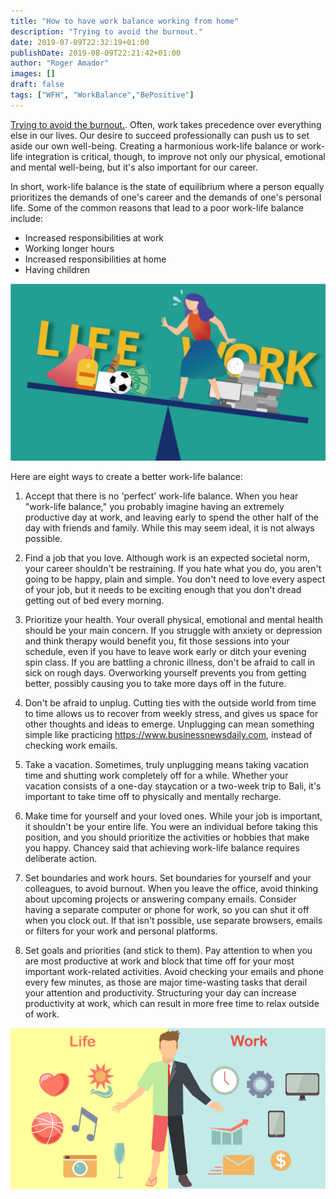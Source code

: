 ```yaml
---
title: "How to have work balance working from home"
description: "Trying to avoid the burnout."
date: 2019-07-09T22:32:19+01:00
publishDate: 2019-08-09T22:21:42+01:00
author: "Roger Amador"
images: []
draft: false
tags: ["WFH", "WorkBalance","BePositive"]
---
```


[Trying to avoid the burnout.](#). Often, work takes precedence over everything else in our lives. Our desire to succeed professionally can push us to set aside our own well-being. Creating a harmonious work-life balance or work-life integration is critical, though, to improve not only our physical, emotional and mental well-being, but it's also important for our career.

In short, work-life balance is the state of equilibrium where a person equally prioritizes the demands of one's career and the demands of one's personal life. Some of the common reasons that lead to a poor work-life balance include:

- Increased responsibilities at work
- Working longer hours
- Increased responsibilities at home
- Having children

![work-balance.](./images/work-balance.jpg)

Here are eight ways to create a better work-life balance:
1. Accept that there is no 'perfect' work-life balance.
When you hear "work-life balance," you probably imagine having an extremely productive day at work, and leaving early to spend the other half of the day with friends and family. While this may seem ideal, it is not always possible. 

2. Find a job that you love.
Although work is an expected societal norm, your career shouldn't be restraining. If you hate what you do, you aren't going to be happy, plain and simple. You don't need to love every aspect of your job, but it needs to be exciting enough that you don't dread getting out of bed every morning. 

3. Prioritize your health.
Your overall physical, emotional and mental health should be your main concern. If you struggle with anxiety or depression and think therapy would benefit you, fit those sessions into your schedule, even if you have to leave work early or ditch your evening spin class. If you are battling a chronic illness, don't be afraid to call in sick on rough days. Overworking yourself prevents you from getting better, possibly causing you to take more days off in the future. 

4. Don't be afraid to unplug.
Cutting ties with the outside world from time to time allows us to recover from weekly stress, and gives us space for other thoughts and ideas to emerge. Unplugging can mean something simple like practicing https://www.businessnewsdaily.com, instead of checking work emails. 

5. Take a vacation.
Sometimes, truly unplugging means taking vacation time and shutting work completely off for a while. Whether your vacation consists of a one-day staycation or a two-week trip to Bali, it's important to take time off to physically and mentally recharge. 

6. Make time for yourself and your loved ones.
While your job is important, it shouldn't be your entire life. You were an individual before taking this position, and you should prioritize the activities or hobbies that make you happy. Chancey said that achieving work-life balance requires deliberate action. 


7. Set boundaries and work hours.
Set boundaries for yourself and your colleagues, to avoid burnout. When you leave the office, avoid thinking about upcoming projects or answering company emails. Consider having a separate computer or phone for work, so you can shut it off when you clock out. If that isn't possible, use separate browsers, emails or filters for your work and personal platforms.

8. Set goals and priorities (and stick to them).
Pay attention to when you are most productive at work and block that time off for your most important work-related activities. Avoid checking your emails and phone every few minutes, as those are major time-wasting tasks that derail your attention and productivity. Structuring your day can increase productivity at work, which can result in more free time to relax outside of work.

![work-life.](./images/work-life.jpg)